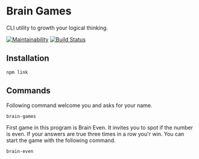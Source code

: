 # Brain Games
CLI utility to growth your logical thinking.

[![Maintainability](https://api.codeclimate.com/v1/badges/fd1f2f196b085f9f7788/maintainability)](https://codeclimate.com/github/ArtemProvornyy/frontend-project-lvl1/maintainability)
[![Build Status](https://travis-ci.org/ArtemProvornyy/frontend-project-lvl1.svg?branch=master)](https://travis-ci.org/ArtemProvornyy/frontend-project-lvl1)

## Installation
```
npm link
```

<script id="asciicast-286333" src="https://asciinema.org/a/286333.js" async></script>

## Commands
Following command welcome you and asks for your name.
```
brain-games
```

<script id="asciicast-ojHFH65axINpjC1BL4zDGqQd8" src="https://asciinema.org/a/ojHFH65axINpjC1BL4zDGqQd8.js" async></script>

First game in this program is Brain Even. It invites you to spot if the number is even. If your answers are true three times in a row you'r win. You can start the game with the following command.
```
brain-even
```

<script id="asciicast-aIMCz9OuIoOZDETAMALZG606V" src="https://asciinema.org/a/aIMCz9OuIoOZDETAMALZG606V.js" async></script>

